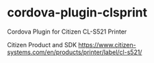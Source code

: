 # cordova-plugin-clsprint
Cordova Plugin for Citizen CL-S521 Printer

Citizen Product and SDK
https://www.citizen-systems.com/en/products/printer/label/cl-s521/
